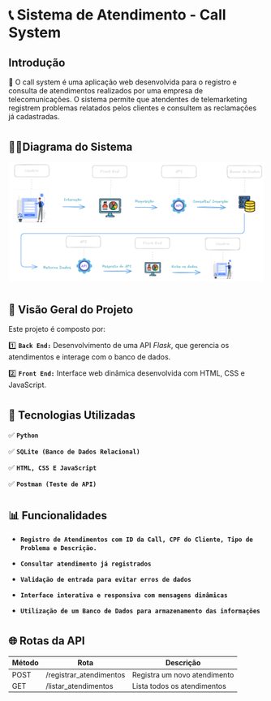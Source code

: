 #  📞 **Sistema de Atendimento - Call System**


## **Introdução**

🌟 O call system é uma aplicação web desenvolvida para o registro e consulta de atendimentos realizados por uma empresa de telecomunicações. O sistema permite que atendentes de telemarketing registrem problemas relatados pelos clientes e consultem as reclamações já cadastradas.

#

## ✍🏽**Diagrama do Sistema**

![alt text](Diagrama.png)

#

## 📌 **Visão Geral do Projeto**
Este projeto é composto por:

  1️⃣ **`Back End:`** Desenvolvimento de uma API *Flask*, que gerencia os atendimentos e interage com o banco de dados.

  2️⃣ **`Front End:`** Interface web dinâmica desenvolvida com HTML, CSS e JavaScript.

#

## 🚀 **Tecnologias Utilizadas**

  ✅ **`Python`**

  ✅ **`SQLite (Banco de Dados Relacional)`**

  ✅ **`HTML, CSS E JavaScript`**

  ✅ **`Postman (Teste de API)`**

# 

## 📊 Funcionalidades

* **`Registro de Atendimentos com ID da Call, CPF do Cliente, Tipo de Problema e Descrição.`**

* **`Consultar atendimento já registrados`** 

* **`Validação de entrada para evitar erros de dados`** 

* **`Interface interativa e responsiva com mensagens dinâmicas`** 

* **`Utilização de um Banco de Dados para armazenamento das informações`** 

#

## 🌐 Rotas da API

| Método | Rota | Descrição
|-----------------|--------------| --------------|
| POST| /registrar_atendimentos | Registra um novo atendimento
| GET | /listar_atendimentos | 	Lista todos os atendimentos
